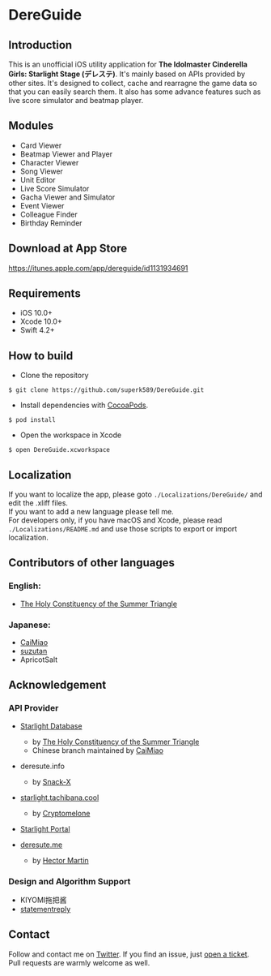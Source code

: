# DereGuide

## Introduction
This is an unofficial iOS utility application for **The Idolmaster Cinderella Girls: Starlight Stage (デレステ)**. It's mainly based on APIs provided by other sites. It's designed to collect, cache and rearragne the game data so that you can easily search them. It also has some advance features such as live score simulator and beatmap player.

## Modules
* Card Viewer
* Beatmap Viewer and Player
* Character Viewer
* Song Viewer
* Unit Editor
* Live Score Simulator
* Gacha Viewer and Simulator
* Event Viewer
* Colleague Finder
* Birthday Reminder

## Download at App Store
<https://itunes.apple.com/app/dereguide/id1131934691>

## Requirements
* iOS 10.0+
* Xcode 10.0+
* Swift 4.2+

## How to build
* Clone the repository
```
$ git clone https://github.com/superk589/DereGuide.git
```
* Install dependencies with [CocoaPods](https://cocoapods.org).
```
$ pod install
```
* Open the workspace in Xcode
```
$ open DereGuide.xcworkspace
```

## Localization
If you want to localize the app, please goto `./Localizations/DereGuide/` and edit the .xliff files.  
If you want to add a new language please tell me.  
For developers only, if you have macOS and Xcode, please read `./Localizations/README.md` and use those scripts to export or import localization.

## Contributors of other languages
### English:
* [The Holy Constituency of the Summer Triangle](https://github.com/summertriangle-dev)

### Japanese:
* [CaiMiao](https://github.com/CaiMiao)
* [suzutan](https://github.com/suzutan)
* ApricotSalt

## Acknowledgement

### API Provider
* [Starlight Database](https://starlight.kirara.ca)
    * by [The Holy Constituency of the Summer Triangle](https://github.com/summertriangle-dev)
    * Chinese branch maintained by [CaiMiao](https://github.com/CaiMiao)

* deresute.info
    * by [Snack-X](https://github.com/Snack-X)

* [starlight.tachibana.cool](https://starlight.tachibana.cool)
    * by [Cryptomelone](https://github.com/Cryptomelone)

* [Starlight Portal](https://portal.starlightstage.jp)

* [deresute.me](https://deresute.me)
    * by [Hector Martin](https://github.com/marcan)

### Design and Algorithm Support
* KIYOMI拖把酱
* [statementreply](https://github.com/statementreply)

## Contact
Follow and contact me on [Twitter](https://twitter.com/superk64). If you find an issue, just [open a ticket](https://github.com/superk589/DereGuide/issues/new). Pull requests are warmly welcome as well.

